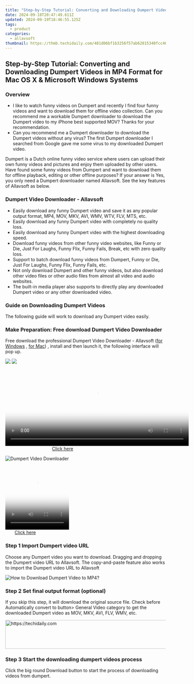 ```yaml
---
title: "Step-by-Step Tutorial: Converting and Downloading Dumpert Videos in MP4 Format for Mac OS X & Microsoft Windows Systems"
date: 2024-09-18T20:47:49.611Z
updated: 2024-09-19T18:46:55.125Z
tags:
  - product
categories:
  - allavsoft
thumbnail: https://thmb.techidaily.com/481d06bf1b3256f57ab62815340fcc460dfe18ec5f4531d4ca28b88dc8e90d86.jpg
---
```


## Step-by-Step Tutorial: Converting and Downloading Dumpert Videos in MP4 Format for Mac OS X & Microsoft Windows Systems

### Overview

* I like to watch funny videos on Dumpert and recently I find four funny videos and want to download them for offline video collection. Can you recommend me a workable Dumpert downloader to download the Dumpert video to my iPhone best supported MOV? Thanks for your recommendation.
* Can you recommend me a Dumpert downloader to download the Dumpert videos without any virus? The first Dumpert downloader I searched from Google gave me some virus to my downloaded Dumpert video.

Dumpert is a Dutch online funny video service where users can upload their own funny videos and pictures and enjoy them uploaded by other users. Have found some funny videos from Dumpert and want to download them for offline playback, editing or other offline purposes? If your answer is Yes, you only need a Dumpert downloader named Allavsoft. See the key features of Allavsoft as below.

### Dumpert Video Downloader - Allavsoft

* Easily download any funny Dumpert video and save it as any popular output format, MP4, MOV, MKV, AVI, WMV, WTV, FLV, MTS, etc.
* Easily download any funny Dumpert video with completely no quality loss.
* Easily download any funny Dumpert video with the highest downloading speed.
* Download funny videos from other funny video websites, like Funny or Die, Just For Laughs, Funny Flix, Funny Fails, Break, etc with zero quality loss.
* Support to batch download funny videos from Dumpert, Funny or Die, Just For Laughs, Funny Flix, Funny Fails, etc.
* Not only download Dumpert and other funny videos, but also download other video files or other audio files from almost all video and audio websites.
* The built-in media player also supports to directly play any downloaded Dumpert video or any other downloaded video.

### Guide on Downloading Dumpert Videos

The following guide will work to download any Dumpert video easily.

### Make Preparation: Free download Dumpert Video Downloader

Free download the professional Dumpert Video Downloader - Allavsoft ([for Windows](https://tools.techidaily.com/allavsoft/products/) , [for Mac](https://tools.techidaily.com/allavsoft/products/)) , install and then launch it, the following interface will pop up.

[![](https://www.allavsoft.com/how-to/../images/how-to/free-download-win.jpg)](https://tools.techidaily.com/allavsoft/products/) [![](https://www.allavsoft.com/how-to/../images/how-to/free-download-mac.jpg)](https://tools.techidaily.com/allavsoft/products/)

<!-- affiliate ads begin -->
<span id="1983475">
					<video width="576" height="240" style="cursor:pointer"
           poster="//a.impactradius-go.com/display-clicktoplayimage/1983475.png"
           onclick="if(!this.playClicked){this.play();this.setAttribute('controls',true);this.playClicked=true;}">
	   <source src="//a.impactradius-go.com/display-ad/22993-1983475">
	   <img src="//a.impactradius-go.com/display-clicktoplayimage/1983475.png" style="border: none; height: 100%; width: 100%; object-fit: contain">
	</video>
	<div style="width:360px;text-align:center"><a href="javascript:window.open(decodeURIComponent('https%3A%2F%2Fhomestyler.sjv.io%2Fc%2F5597632%2F1983475%2F22993'), '_blank');void(0);">Click here</a></div>
</span>
<img height="0" width="0" src="https://imp.pxf.io/i/5597632/1983475/22993" style="position:absolute;visibility:hidden;" border="0" />
<!-- affiliate ads end -->

![Dumpert Video Downloader](https://www.allavsoft.com/how-to/../images/allavsoft/screen-shot-600.jpg)

<!-- affiliate ads begin -->
<span id="1374819">
					<video width="200" height="200" style="cursor:pointer"
           poster="//a.impactradius-go.com/display-clicktoplayimage/1374819.png"
           onclick="if(!this.playClicked){this.play();this.setAttribute('controls',true);this.playClicked=true;}">
	   <source src="//a.impactradius-go.com/display-ad/15852-1374819">
	   <img src="//a.impactradius-go.com/display-clicktoplayimage/1374819.png" style="border: none; height: 100%; width: 100%; object-fit: contain">
	</video>
	<div style="width:125px;text-align:center"><a href="javascript:window.open(decodeURIComponent('https%3A%2F%2Fthefitville.pxf.io%2Fc%2F5597632%2F1374819%2F15852'), '_blank');void(0);">Click here</a></div>
</span>
<img height="0" width="0" src="https://imp.pxf.io/i/5597632/1374819/15852" style="position:absolute;visibility:hidden;" border="0" />
<!-- affiliate ads end -->

### Step 1 Import Dumpert video URL

Choose any Dumpert video you want to download. Dragging and dropping the Dumpert video URL to Allavsoft. The copy-and-paste feature also works to import the Dumpert video URL to Allavsoft

![How to Download Dumpert Video to MP4?](https://www.allavsoft.com/how-to/../images/how-to/download-rtmp-video/download-rtmp-video.jpg)

### Step 2 Set final output format (optional)

If you skip this step, it will download the original source file. Check before Automatically convert to button> General Video category to get the downloaded Dumpert video as MOV, MKV, AVI, FLV, WMV, etc.

<!-- affiliate ads begin -->
<a href="https://zebaoaffiliateprogram.pxf.io/c/5597632/2137973/21526" target="_top" id="2137973">
  <img src="//a.impactradius-go.com/display-ad/21526-2137973" border="0" alt="https://techidaily.com" width="728" height="90"/>
</a>
<img height="0" width="0" src="https://zebaoaffiliateprogram.pxf.io/i/5597632/2137973/21526" style="position:absolute;visibility:hidden;" border="0" />
<!-- affiliate ads end -->

### Step 3 Start the downloading dumpert videos process

Click the big round Download button to start the process of downloading videos from dumpert.

<ins class="adsbygoogle"
     style="display:block"
     data-ad-format="autorelaxed"
     data-ad-client="ca-pub-7571918770474297"
     data-ad-slot="1223367746"></ins>

<ins class="adsbygoogle"
     style="display:block"
     data-ad-client="ca-pub-7571918770474297"
     data-ad-slot="8358498916"
     data-ad-format="auto"
     data-full-width-responsive="true"></ins>
